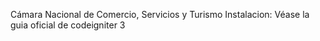 Cámara Nacional de Comercio, Servicios y Turismo
Instalacion: Véase la guia oficial de codeigniter 3
